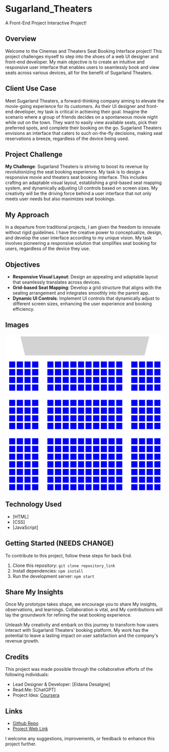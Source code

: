 # Sugarland_Theaters
 A Front-End Project Interactive Project!

## Overview
Welcome to the Cinemas and Theaters Seat Booking Interface project! This project challenges myself to step into the shoes of a web UI designer and front-end developer. My main objective is to create an intuitive and responsive user interface that enables users to seamlessly book and view seats across various devices, all for the benefit of Sugarland Theaters.

## Client Use Case
Meet Sugarland Theaters, a forward-thinking company aiming to elevate the movie-going experience for its customers. As their UI designer and front-end developer, my task is critical in achieving their goal. Imagine the scenario where a group of friends decides on a spontaneous movie night while out on the town. They want to easily view available seats, pick their preferred spots, and complete their booking on the go. Sugarland Theaters envisions an interface that caters to such on-the-fly decisions, making seat reservations a breeze, regardless of the device being used.

## Project Challenge
**My Challenge**: Sugarland Theaters is striving to boost its revenue by revolutionizing the seat booking experience. My task is to design a responsive movie and theaters seat booking interface. This includes crafting an adaptable visual layout, establishing a grid-based seat mapping system, and dynamically adjusting UI controls based on screen sizes. My creativity will be the driving force behind a user interface that not only meets user needs but also maximizes seat bookings.

## My Approach
In a departure from traditional projects, I am given the freedom to innovate without rigid guidelines. I have the creative power to conceptualize, design, and develop the user interface according to my unique vision. My task involves pioneering a responsive solution that simplifies seat booking for users, regardless of the device they use.

## Objectives
- **Responsive Visual Layout**: Design an appealing and adaptable layout that seamlessly translates across devices.
- **Grid-based Seat Mapping**: Develop a grid structure that aligns with the seating arrangement and integrates smoothly into the parent app.
- **Dynamic UI Controls**: Implement UI controls that dynamically adjust to different screen sizes, enhancing the user experience and booking efficiency.

## Images 
![Seat Booking Interface](source/Seating%20Idea.png)

## Technology Used
- [HTML]
- [CSS]
- [JavaScript]

## Getting Started (NEEDS CHANGE)
To contribute to this project, follow these steps for back End.
1. Clone this repository: `git clone repository_link`
2. Install dependencies: `npm install`
3. Run the development server: `npm start`

## Share My Insights
Once My prototype takes shape, we encourage you to share My insights, observations, and learnings. Collaboration is vital, and My contributions will lay the groundwork for refining the seat booking experience.

Unleash My creativity and embark on this journey to transform how users interact with Sugarland Theaters' booking platform. My work has the potential to leave a lasting impact on user satisfaction and the company's revenue growth.

## Credits

This project was made possible through the collaborative efforts of the following individuals:

- Lead Designer & Developer: [Eldana Desalgne]
- Read.Me: [ChatGPT]
- Project Idea: [Coursera](https://www.coursera.org/learn/showcase-create-a-responsive-seat-selector-ui-in-html-css-js)


## Links 
- [Github Repo](https://github.com/ed2022/Sugarland_Theaters) 
- [Project Web Link](https://github.com/ed2022/Sugarland_Theaters.git)

I welcome any suggestions, improvements, or feedback to enhance this project further.
